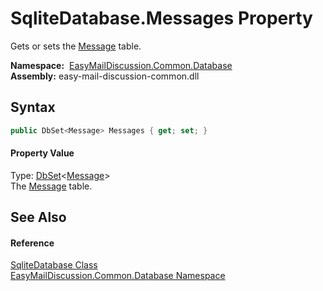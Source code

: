 SqliteDatabase.Messages Property
================================
Gets or sets the [Message][1] table.

  **Namespace:**  [EasyMailDiscussion.Common.Database][2]  
  **Assembly:** easy-mail-discussion-common.dll

Syntax
------

```csharp
public DbSet<Message> Messages { get; set; }
```

#### Property Value
Type: [DbSet][3]&lt;[Message][1]>  
 The [Message][1] table. 

See Also
--------

#### Reference
[SqliteDatabase Class][4]  
[EasyMailDiscussion.Common.Database Namespace][2]  

[1]: ../Message/README.md
[2]: ../README.md
[3]: https://docs.microsoft.com/dotnet/api/microsoft.entityframeworkcore.dbset-1
[4]: README.md